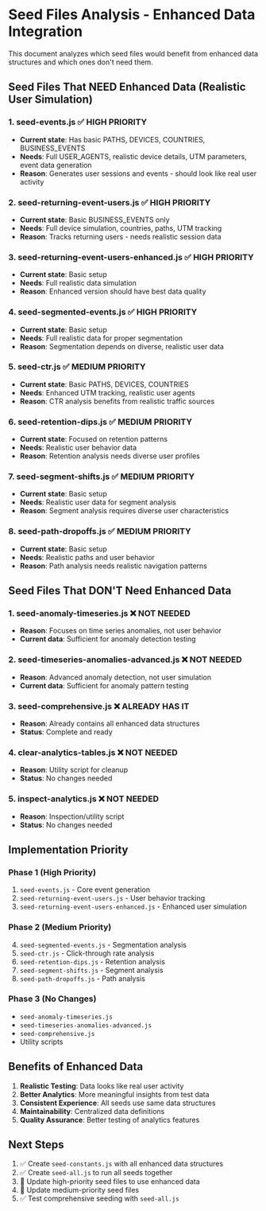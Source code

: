 # Seed Files Analysis - Enhanced Data Integration

This document analyzes which seed files would benefit from enhanced data structures and which ones don't need them.

## Seed Files That NEED Enhanced Data (Realistic User Simulation)

### 1. **seed-events.js** ✅ HIGH PRIORITY
- **Current state**: Has basic PATHS, DEVICES, COUNTRIES, BUSINESS_EVENTS
- **Needs**: Full USER_AGENTS, realistic device details, UTM parameters, event data generation
- **Reason**: Generates user sessions and events - should look like real user activity

### 2. **seed-returning-event-users.js** ✅ HIGH PRIORITY  
- **Current state**: Basic BUSINESS_EVENTS only
- **Needs**: Full device simulation, countries, paths, UTM tracking
- **Reason**: Tracks returning users - needs realistic session data

### 3. **seed-returning-event-users-enhanced.js** ✅ HIGH PRIORITY
- **Current state**: Basic setup
- **Needs**: Full realistic data simulation
- **Reason**: Enhanced version should have best data quality

### 4. **seed-segmented-events.js** ✅ HIGH PRIORITY
- **Current state**: Basic setup
- **Needs**: Full realistic data for proper segmentation
- **Reason**: Segmentation depends on diverse, realistic user data

### 5. **seed-ctr.js** ✅ MEDIUM PRIORITY
- **Current state**: Basic PATHS, DEVICES, COUNTRIES
- **Needs**: Enhanced UTM tracking, realistic user agents
- **Reason**: CTR analysis benefits from realistic traffic sources

### 6. **seed-retention-dips.js** ✅ MEDIUM PRIORITY
- **Current state**: Focused on retention patterns
- **Needs**: Realistic user behavior data
- **Reason**: Retention analysis needs diverse user profiles

### 7. **seed-segment-shifts.js** ✅ MEDIUM PRIORITY
- **Current state**: Basic setup
- **Needs**: Realistic user data for segment analysis
- **Reason**: Segment analysis requires diverse user characteristics

### 8. **seed-path-dropoffs.js** ✅ MEDIUM PRIORITY
- **Current state**: Basic setup
- **Needs**: Realistic paths and user behavior
- **Reason**: Path analysis needs realistic navigation patterns

## Seed Files That DON'T Need Enhanced Data

### 1. **seed-anomaly-timeseries.js** ❌ NOT NEEDED
- **Reason**: Focuses on time series anomalies, not user behavior
- **Current data**: Sufficient for anomaly detection testing

### 2. **seed-timeseries-anomalies-advanced.js** ❌ NOT NEEDED
- **Reason**: Advanced anomaly detection, not user simulation
- **Current data**: Sufficient for anomaly pattern testing

### 3. **seed-comprehensive.js** ❌ ALREADY HAS IT
- **Reason**: Already contains all enhanced data structures
- **Status**: Complete and ready

### 4. **clear-analytics-tables.js** ❌ NOT NEEDED
- **Reason**: Utility script for cleanup
- **Status**: No changes needed

### 5. **inspect-analytics.js** ❌ NOT NEEDED
- **Reason**: Inspection/utility script
- **Status**: No changes needed

## Implementation Priority

### Phase 1 (High Priority)
1. `seed-events.js` - Core event generation
2. `seed-returning-event-users.js` - User behavior tracking
3. `seed-returning-event-users-enhanced.js` - Enhanced user simulation

### Phase 2 (Medium Priority)
4. `seed-segmented-events.js` - Segmentation analysis
5. `seed-ctr.js` - Click-through rate analysis
6. `seed-retention-dips.js` - Retention analysis
7. `seed-segment-shifts.js` - Segment analysis
8. `seed-path-dropoffs.js` - Path analysis

### Phase 3 (No Changes)
- `seed-anomaly-timeseries.js`
- `seed-timeseries-anomalies-advanced.js`
- `seed-comprehensive.js`
- Utility scripts

## Benefits of Enhanced Data

1. **Realistic Testing**: Data looks like real user activity
2. **Better Analytics**: More meaningful insights from test data
3. **Consistent Experience**: All seeds use same data structures
4. **Maintainability**: Centralized data definitions
5. **Quality Assurance**: Better testing of analytics features

## Next Steps

1. ✅ Create `seed-constants.js` with all enhanced data structures
2. ✅ Create `seed-all.js` to run all seeds together
3. 🔄 Update high-priority seed files to use enhanced data
4. 🔄 Update medium-priority seed files
5. ✅ Test comprehensive seeding with `seed-all.js`

